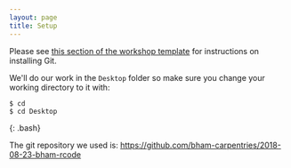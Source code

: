 ```yaml
---
layout: page
title: Setup
---
```


Please see [this section of the workshop template][workshop-setup]
for instructions on installing Git.

We'll do our work in the `Desktop` folder so make sure you change your working directory to it with:

~~~
$ cd
$ cd Desktop
~~~
{: .bash}

[workshop-setup]: https://carpentries.github.io/workshop-template/#git


The git repository we used is: https://github.com/bham-carpentries/2018-08-23-bham-rcode

